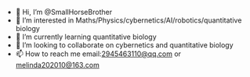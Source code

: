 - 👋 Hi, I’m @SmallHorseBrother
- 👀 I’m interested in Maths/Physics/cybernetics/AI/robotics/quantitative biology
- 🌱 I’m currently learning quantitative biology
- 💞️ I’m looking to collaborate on cybernetics and quantitative biology
- 📫 How to reach me email:2945463110@qq.com or melinda202010@163.com

<!---
SmallHorseBrother/SmallHorseBrother is a ✨ special ✨ repository because its `README.md` (this file) appears on your GitHub profile.
You can click the Preview link to take a look at your changes.
--->
